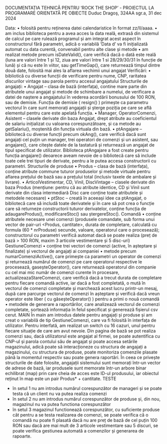 DOCUMENTAȚIA TEHNICĂ PENTRU ‘ROCK THE SHOP’ - PROIECTUL LA PROGRAMARE ORIENTATĂ PE OBIECTE
Duduc Dragoș, 324AA sgr.a, 31 dec 2024


Data:
•	folosită pentru reținerea datei calendaristice în format zz/ll/aaaa.
•	am inclus biblioteca <chrono> pentru a avea acces la data reală, extrasă din sistemul de calcul pe care rulează programul și am integrat acest aspect în constructorul fără parametri, adică o variabilă ‘Data d’ va fi inițializată automat cu data curentă, convenabil pentru alte clase și metode
•	am realizat metode precum isDateValid(), care verifică dacă o dată este reală (luna are valori între 1 și 12, ziua are valori între 1 si 28/29/30/31 în funcție de lună) și că nu este în viitor, sau getTimeGap(), care returnează timpul dintre două date, folosită mai ales la aflarea vechimii unui angajat
Verificări:
•	bibliotică cu diverse funcții de verificare pentru nume, CNP, raritatea discurilor vintage sau parola pentru accesul angajatului
Structurile de angajați:
•	Angajat – clasa de bază (interfața), contine mare parte din atributele unui angajat și metode de schimbare a numelui, de verificare a datei de naștere a angajatului în vederea acordării bonusului de 100 RON, sau de demisie. Funcția de demisie    ( resign() ) primește ca parametru vectorul în care sunt memorați angajații și șterge poziția pe care se află elementul pentru care este apelată funcția.
•	Manager, OperatorComenzi, Asistent – clasele derivate din baza Angajat, drept atribute au coeficientul de salariu inițializat cu valoarea corespunzătoare, și ca metode au getSalariu(), moștenită din funcția virtuala din bază.
•	ptAngajare – bibliotecă cu diverse funcții precum okAng(), care verifică dacă sunt angajați cel puțin un manager, trei operatori de comenzi și un asistent, sau angajare(), care citește datele de la tastatură și returnează un angajat de tipul specificat de utilizator. Biblioteca ptAngajare a fost create pentru funcția angajare() deoarece aveam nevoie de o bibliotecă care să include toate cele trei tipuri de derivate, pentru a le putea accesa constructorii cu parametri.
Structurile de produse
•	Produs – clasa de bază (interfața), conține atribute commune tuturor produselor și metode virtuale pentru aflarea prețului de bază sau a prețului total (inclusiv taxele de ambalare și livrare).
•	ArticolVestimentar, CD, Vinil, DiscVintage – clasele derivate din baza Produs (mențiune: pentru că au atribute identice, CD și Vinil sunt derivate din clasa intermediară Disc care conține toate atributele și metodele necesare)
•	ptStoc – creată în aceeași idee ca ptAngajat, o bibliotecă care să includă toate derivatele și în care să pot crea o funcție care să returneze constructorii tuturor derivatelor, conține funcția de adaugareProdus(), modificareStoc() sau ștergereStoc().
Comandă
•	conține atributele necesare unei comenzi (produsele comandate, sub forma unui vector de pair-uri <Produs, cantitate>, durata de completare, calculată cu formula (60 * nrProduse) secunde, valoare, operatorul care o procesează); constructorul cu parametri verifică automat dacă se poate realiza (preț de bază > 100 RON, maxim 3 articole vestimentare și 5 disc-uri)
GestiuneComenzi
•	conține trei vectori de comenzi (active, în așteptare și finalizate) și vectorul de angajați ai companiei
•	metode precum numarComenziActive(), care primește ca parametri un operator de comenzi și returnează numărul de comenzi pe care operatorul respective le procesează, gaseșteOperator(), care returnează operatorul din companie cu cel mai mic număr de comenzi curente în procesare, actualizeazaStareComenzi, care verifică dacă a trecut durata de completare pentru fiecare comandă active, iar dacă a fost completată, o mută în vectorul de comenzi completate și marchează acest lucru printr-un mesaj, după care parcurge vectorul de comenzi în așteptare și verifică dacă vreun operator este liber ( cu găseșteOperator() ) pentru a primi o nouă comandă
•	metodele de generare a raportărilor, care analizează vectorul de comenzi completate, sortează informația în felul specificat și generează fișierul csv cerut.
MAIN
În main am introdus datele pentru angajați și produse și am creat o variabilă de tip GestiuneComenzi, care va fi folosită în interfața de utilizator.
Pentru interfată, am realizat un switch cu 16 cazuri, unul pentru fiecare situație de care am avut nevoie. Din pagina de bază se pot realiza comenzi sau, dacă utilizatorul este angajat al firmei, se poate autentifica cu CNP-ul și parola contului său de angajat și poate accesa setările magazinului, adică poate să interacționeze cu structura de angajați a magazinului, cu structura de produse, poate monitoriza comenzile plasate până la momentul respectiv sau poate genera raportări. În ceea ce privește structurile de date folosite, angajații sistemului sunt memorați într-un vector de adrese de bază, iar produsele sunt memorate într-un arbore binar echilibrat (map) prin care cheia de acces este ID-ul produsului, iar obiectul reținut în map este un pair Produs* + cantitate.
TESTE 
-	în setul 1 nu am introdus numărul corespunzător de manageri și se poate testa că un client nu va putea realiza comenzi
-	în setul 2 nu am introdus numărul corespunzător de produse și, din nou, magazinul nu va putea functiona corespunzător
-	în setul 3 magazinul functionează corespunzător, cu suficiente produse cât pentru a se testa realizarea de comenzi, se poate verifica că o comandă nu poate fi plasată dacă nu are preț de bază de cel puțin 100 RON sau dacă are mai mult de 3 articole vestimentare sau 5 discuri, se poate verifica gestiunea automată a comenzilor și generarea de rapoarte.
